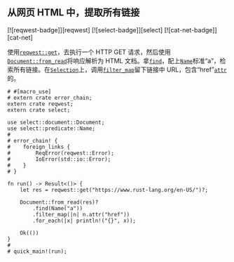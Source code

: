 ## 从网页 HTML 中，提取所有链接

[![reqwest-badge]][reqwest] [![select-badge]][select] [![cat-net-badge]][cat-net]

使用[`reqwest::get`]，去执行一个 HTTP GET 请求，然后使用[`Document::from_read`]将响应解析为 HTML 文档。拿[`find`]，配上[`Name`]标准“a”，检索所有链接。在[`Selection`]上，调用[`filter_map`]留下链接中 URL，包含“href”[`attr`](attribute)的。

```rust,no_run
# #[macro_use]
# extern crate error_chain;
extern crate reqwest;
extern crate select;

use select::document::Document;
use select::predicate::Name;
#
# error_chain! {
#    foreign_links {
#        ReqError(reqwest::Error);
#        IoError(std::io::Error);
#    }
# }

fn run() -> Result<()> {
    let res = reqwest::get("https://www.rust-lang.org/en-US/")?;

    Document::from_read(res)?
        .find(Name("a"))
        .filter_map(|n| n.attr("href"))
        .for_each(|x| println!("{}", x));

    Ok(())
}
#
# quick_main!(run);
```

[`attr`]: https://docs.rs/select/*/select/node/struct.Node.html#method.attr
[`document::from_read`]: https://docs.rs/select/*/select/document/struct.Document.html#method.from_read
[`filter_map`]: https://doc.rust-lang.org/core/iter/trait.Iterator.html#method.filter_map
[`find`]: https://docs.rs/select/*/select/document/struct.Document.html#method.find
[`name`]: https://docs.rs/select/*/select/predicate/struct.Name.html
[`reqwest::get`]: https://docs.rs/reqwest/*/reqwest/fn.get.html
[`selection`]: https://docs.rs/select/*/select/selection/struct.Selection.html
